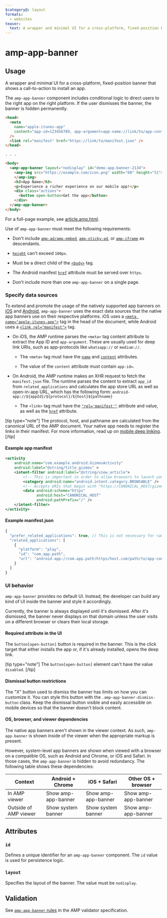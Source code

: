 ```yaml
---
$category@: layout
formats:
  - websites
teaser:
  text: A wrapper and minimal UI for a cross-platform, fixed-position banner showing a call-to-action to install an app.
---
```


# amp-app-banner

## Usage

A wrapper and minimal UI for a cross-platform, fixed-position banner that shows
a call-to-action to install an app.

The `amp-app-banner` component includes conditional logic to direct users to the
right app on the right platform. If the user dismisses the banner, the banner is
hidden permanently.

```html
<head>
  <meta
    name="apple-itunes-app"
    content="app-id=123456789, app-argument=app-name://link/to/app-content"
  />
  <link rel="manifest" href="https://link/to/manifest.json" />
</head>

. . .

<body>
  <amp-app-banner layout="nodisplay" id="demo-app-banner-2134">
    <amp-img src="https://example.com/icon.png" width="60" height="51">
    </amp-img>
    <h3>App Name</h3>
    <p>Experience a richer experience on our mobile app!</p>
    <div class="actions">
      <button open-button>Get the app</button>
    </div>
  </amp-app-banner>
</body>
```

For a full-page example, see
[article.amp.html](../../examples/article.amp.html).

Use of `amp-app-banner` must meet the following requirements:

-   Don't include [`amp-ad/amp-embed`](../amp-ad/amp-ad.md),
    [`amp-sticky-ad`](../amp-sticky-ad/amp-sticky-ad.md), or
    [`amp-iframe`](../amp-iframe/amp-iframe.md) as
    descendants.

-   [`height`](https://www.w3schools.com/tags/att_height.asp) can't exceed
    `100px`.

-   Must be a direct child of the
    [`<body>`](https://www.w3schools.com/tags/tag_body.asp) tag.

-   The Android manifest
    [`href`](https://www.w3schools.com/tags/att_link_href.asp) attribute must be
    served over `https`.

-   Don't include more than one `amp-app-banner` on a single page.

### Specify data sources

To extend and promote the usage of the natively supported app banners on
[iOS](https://developer.apple.com/library/content/documentation/AppleApplications/Reference/SafariWebContent/PromotingAppswithAppBanners/PromotingAppswithAppBanners.html)
and [Android](https://web.dev/customize-install/), `amp-app-banner` uses the
exact data sources that the native app banners use on their respective
platforms. iOS uses a
[`<meta name="apple-itunes-app">`](https://www.w3schools.com/tags/tag_meta.asp)
tag in the head of the document, while Android uses a
[`<link rel="manifest">`](https://www.w3schools.com/tags/tag_link.asp) tag.

-   On iOS, the AMP runtime parses the `<meta>` tag content attribute to extract
    the App ID and `app-argument`. These are usually used for deep link URIs,
    such as app-protocols like `whatsapp://` or `medium://`.

    -   The `<meta>` tag must have the
        [`name`](https://www.w3schools.com/tags/att_meta_name.asp) and
        [`content`](https://www.w3schools.com/tags/att_meta_content.asp)
        attributes.

    -   The value of the `content` attribute must contain `app-id=`.

-   On Android, the AMP runtime makes an XHR request to fetch the
    `manifest.json` file. The runtime parses the
    content to extract `app_id` from `related_applications` and calculates the
    app store URL as well as open-in-app URL, which has the following form:
    `android-app://${appId}/${protocol}/${host}${pathname}`

    -   The `<link>` tag must have the
        [`"rel='manifest'"`](https://www.w3schools.com/tags/tag_link.asp)
        attribute and value, as well as the
        [`href`](https://www.w3schools.com/tags/att_link_href.asp) attribute.

[tip type="note"]
The protocol, host, and pathname are calculated from the canonical URL of the
AMP document. Your native app needs to register the links in their manifest. For
more information, read up on
[mobile deep linking](https://en.wikipedia.org/wiki/Mobile_deep_linking).
[/tip]

#### Example app manifest <a name="example-for-manifest-json"></a>

```xml
<activity
    android:name="com.example.android.GizmosActivity"
    android:label="@string/title_gizmos" >
    <intent-filter android:label="@string/view_article">
        <!-- This is important in order to allow browsers to launch your app. -->
        <category android:name="android.intent.category.BROWSABLE" />
        <!-- Accepts URIs that begin with "https://CANONICAL_HOST/gizmos” -->
        <data android:scheme="https"
              android:host="CANONICAL_HOST"
              android:pathPrefix="/" />
    </intent-filter>
</activity>
```

#### Example manifest.json

```javascript
{
  "prefer_related_applications": true, // This is not necessary for <amp-app-banner>, but signals a preference on non-AMP pages using the same manifest.json file for the native app over a web app if available
  "related_applications": [
    {
      "platform": "play",
      "id": "com.app.path",
      "url": "android-app://com.app.path/https/host.com/path/to/app-content"
    }
  ]
}
```

### UI behavior

`amp-app-banner` provides no default UI. Instead, the developer can build any
kind of UI inside the banner and style it accordingly.

Currently, the banner is always displayed until it's dismissed. After it's
dismissed, the banner never displays on that domain unless the user visits on a
different browser or clears their local storage.

#### Required attribute in the UI

The `button[open-button]` button is required in the banner. This is the click
target that either installs the app or, if it's already installed, opens the
deep link.

[tip type="note"]
The `button[open-button]` element can't have the value `disabled`.
[/tip]

#### Dismissal button restrictions

The "X" button used to dismiss the banner has limits on how you can customize
it. You can style this button with the `.amp-app-banner-dismiss-button` class.
Keep the dismissal button visible and easily accessible on mobile devices so
that the banner doesn't block content.

#### OS, browser, and viewer dependencies

The native app banners aren't shown in the viewer context. As such,
`amp-app-banner` is shown inside of the viewer when the appropriate markup is
present.

However, system-level app banners are shown when viewed with a browser on a
compatible OS, such as Android and Chrome, or iOS and Safari. In those cases,
the `amp-app-banner` is hidden to avoid redundancy. The following table shows
these dependencies:

<table>
  <thead>
    <tr>
      <th>Context</th>
      <th>Android + Chrome</th>
      <th>iOS + Safari</th>
      <th>Other OS + browser</th>
    </tr>
  </thead>
  <tbody>
    <tr>
      <td>In AMP viewer</td>
      <td>Show amp-app-banner</td>
      <td>Show amp-app-banner</td>
      <td>Show amp-app-banner</td>
    </tr>
    <tr>
      <td>Outside of AMP viewer</td>
      <td>Show system banner</td>
      <td>Show system banner</td>
      <td>Show amp-app-banner</td>
    </tr>
  </tbody>
</table>

## Attributes

### `id`

Defines a unique identifier for an `amp-app-banner` component. The `id` value is
used for persistence logic.

### `layout`

Specifies the layout of the banner. The value must be `nodisplay`.

## Validation

See [`amp-app-banner` rules](validator-amp-app-banner.protoascii)
in the AMP validator specification.
